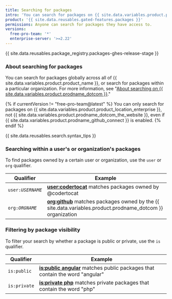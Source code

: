 ```yaml
---
title: Searching for packages
intro: 'You can search for packages on {{ site.data.variables.product.product_name }} and narrow the results using search qualifiers.'
product: '{{ site.data.reusables.gated-features.packages }}'
permissions: Anyone can search for packages they have access to.
versions:
  free-pro-team: '*'
  enterprise-server: '>=2.22'
---
```


{{ site.data.reusables.package_registry.packages-ghes-release-stage }}

### About searching for packages

You can search for packages globally across all of {{ site.data.variables.product.product_name }}, or search for packages within a particular organization. For more information, see "[About searching on {{ site.data.variables.product.prodname_dotcom }}](/articles/about-searching-on-github)."

{% if currentVersion != "free-pro-team@latest" %}
You can only search for packages on {{ site.data.variables.product.product_location_enterprise }}, not {{ site.data.variables.product.prodname_dotcom_the_website }}, even if {{ site.data.variables.product.prodname_github_connect }} is enabled.
{% endif %}

{{ site.data.reusables.search.syntax_tips }}

### Searching within a user's or organization's packages

To find packages owned by a certain user or organization, use the `user` or `org` qualifier.

| Qualifier        | Example
| ------------- | -------------
| <code>user:<em>USERNAME</em></code> | [**user:codertocat**](https://github.com/search?q=user%3Acodertocat&type=RegistryPackages) matches packages owned by @codertocat
| <code>org:<em>ORGNAME</em></code> | [**org:github**](https://github.com/search?q=org%3Agithub&type=RegistryPackages) matches packages owned by the {{ site.data.variables.product.prodname_dotcom }} organization

### Filtering by package visibility

To filter your search by whether a package is public or private, use the `is` qualifier.

| Qualifier  | Example |
| ------------- | -------------
| `is:public`| [**is:public angular**](https://github.com/search?q=is%3Apublic+angular&type=RegistryPackages) matches public packages that contain the word "angular"
| `is:private`| [**is:private php**](https://github.com/search?q=is%3Aprivate+php&type=RegistryPackages) matches private packages that contain the word "php"
